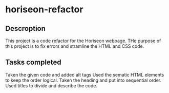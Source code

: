 # horiseon-refactor
## Descroption 
This project is a code refactor for the Horiseon webpage. THe purpose of this project is to fix errors and stramline the HTML and CSS code.  
## Tasks completed 
Taken the given code and added alt tags 
Used the sematic HTML elements to keep the order logical. 
Taken the heading and put into sequential order.
Used titles to divide and describe the code. 
